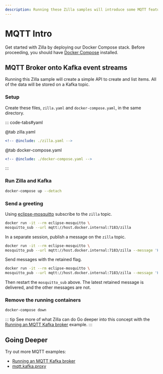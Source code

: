 ```yaml
---
description: Running these Zilla samples will introduce some MQTT features.
---
```


# MQTT Intro

Get started with Zilla by deploying our Docker Compose stack. Before proceeding, you should have [Docker Compose](https://docs.docker.com/compose/gettingstarted/) installed.

## MQTT Broker onto Kafka event streams

Running this Zilla sample will create a simple API to create and list items. All of the data will be stored on a Kafka topic.

### Setup

Create these files, `zilla.yaml` and `docker-compose.yaml`, in the same directory.

::: code-tabs#yaml

@tab zilla.yaml

```yaml {10,25-27,40-41}
<!-- @include: ./zilla.yaml -->
```

@tab docker-compose.yaml

```yaml {10,44-46}
<!-- @include: ./docker-compose.yaml -->
```

:::

### Run Zilla and Kafka

```bash
docker-compose up --detach
```

### Send a greeting

Using [eclipse-mosquitto](https://hub.docker.com/_/eclipse-mosquitto) subscribe to the `zilla` topic.

```bash
docker run -it --rm eclipse-mosquitto \
mosquitto_sub --url mqtt://host.docker.internal:7183/zilla
```

In a separate session, publish a message on the `zilla` topic.

```bash
docker run -it --rm eclipse-mosquitto \
mosquitto_pub --url mqtt://host.docker.internal:7183/zilla --message 'Hello, world'
```

Send messages with the retained flag.

```bash
docker run -it --rm eclipse-mosquitto \
mosquitto_pub --url mqtt://host.docker.internal:7183/zilla --message 'Hello, retained' --retain
```

Then restart the `mosquitto_sub` above. The latest retained message is delivered, and the other messages are not.

### Remove the running containers

```bash
docker-compose down
```

::: tip See more of what Zilla can do
Go deeper into this concept with the [Running an MQTT Kafka broker](../../how-tos/mqtt/mqtt.kafka.broker.md) example.
:::

## Going Deeper

Try out more MQTT examples:

- [Running an MQTT Kafka broker](../../how-tos/mqtt/mqtt.kafka.broker.md)
- [mqtt.kafka.proxy](https://github.com/aklivity/zilla/tree/develop/examples/mqtt.kafka.proxy)
